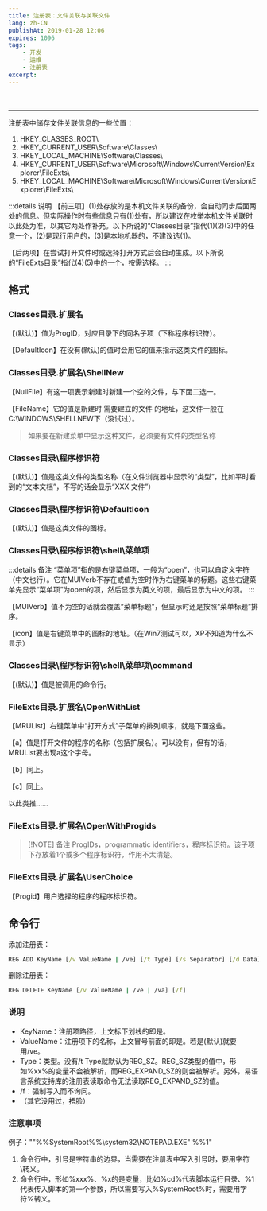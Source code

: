 ```yaml
---
title: 注册表：文件关联与关联文件
lang: zh-CN
publishAt: 2019-01-28 12:06
expires: 1096
tags:
    - 开发
    - 运维
    - 注册表
excerpt:
---
```


<hr style="margin-top: 48px"/>

注册表中储存文件关联信息的一些位置：

1. HKEY_CLASSES_ROOT\
2. HKEY_CURRENT_USER\Software\Classes\
3. HKEY_LOCAL_MACHINE\Software\Classes\
4. HKEY_CURRENT_USER\Software\Microsoft\Windows\CurrentVersion\Explorer\FileExts\
5. HKEY_LOCAL_MACHINE\Software\Microsoft\Windows\CurrentVersion\Explorer\FileExts\

:::details 说明
【前三项】(1)处存放的是本机文件关联的备份，会自动同步后面两处的信息。但实际操作时有些信息只有(1)处有，所以建议在枚举本机文件关联时以此处为准，以其它两处作补充。以下所说的“Classes目录”指代(1)(2)(3)中的任意一个，(2)是现行用户的，(3)是本地机器的，不建议选(1)。

【后两项】在尝试打开文件时或选择打开方式后会自动生成。以下所说的“FileExts目录”指代(4)(5)中的一个，按需选择。
:::

## 格式

### Classes目录\.扩展名

【(默认)】值为ProgID，对应目录下的同名子项（下称程序标识符）。

【DefaultIcon】在没有(默认)的值时会用它的值来指示这类文件的图标。

### Classes目录\.扩展名\ShellNew

【NullFile】有这一项表示新建时新建一个空的文件，与下面二选一。

【FileName】它的值是新建时 需要建立的文件 的地址，这文件一般在C:\WINDOWS\SHELLNEW下（没试过）。

> 如果要在新建菜单中显示这种文件，必须要有文件的类型名称

### Classes目录\程序标识符

【(默认)】值是这类文件的类型名称（在文件浏览器中显示的“类型”，比如平时看到的“文本文档”，不写的话会显示“XXX 文件”）

### Classes目录\程序标识符\DefaultIcon

【(默认)】值是这类文件的图标。

### Classes目录\程序标识符\shell\菜单项

:::details 备注
“菜单项”指的是右键菜单项，一般为“open”，也可以自定义字符（中文也行）。它在MUIVerb不存在或值为空时作为右键菜单的标题。这些右键菜单先显示“菜单项”为open的项，然后显示为英文的项，最后显示为中文的项。
:::

【MUIVerb】值不为空的话就会覆盖“菜单标题”，但显示时还是按照“菜单标题”排序。

【icon】值是右键菜单中的图标的地址。（在Win7测试可以，XP不知道为什么不显示）

### Classes目录\程序标识符\shell\菜单项\command

【(默认)】值是被调用的命令行。

### FileExts目录\.扩展名\OpenWithList

【MRUList】右键菜单中“打开方式”子菜单的排列顺序，就是下面这些。

【a】值是打开文件的程序的名称（包括扩展名）。可以没有，但有的话，MRUList要出现a这个字母。

【b】同上。

【c】同上。

以此类推……

### FileExts目录\.扩展名\OpenWithProgids

> [!NOTE] 备注
> ProgIDs，programmatic identifiers，程序标识符。该子项下存放着1个或多个程序标识符，作用不太清楚。

### FileExts目录\.扩展名\UserChoice

【Progid】用户选择的程序的程序标识符。

## 命令行

添加注册表：

```bat
REG ADD KeyName [/v ValueName | /ve] [/t Type] [/s Separator] [/d Data] [/f]
```

删除注册表：

```bat
REG DELETE KeyName [/v ValueName | /ve | /va] [/f]
```

### 说明

- KeyName：注册项路径，上文标下划线的即是。
- ValueName：注册项下的名称，上文冒号前面的即是。若是(默认)就要用/ve。
- Type：类型。没有/t Type就默认为REG_SZ。REG_SZ类型的值中，形如%xx%的变量不会被解析，而REG_EXPAND_SZ的则会被解析。另外，易语言系统支持库的注册表读取命令无法读取REG_EXPAND_SZ的值。
- /f：强制写入而不询问。
- （其它没用过，捂脸）

### 注意事项

例子："\"%%SystemRoot%%\system32\NOTEPAD.EXE\" %%1"

1. 命令行中，引号是字符串的边界，当需要在注册表中写入引号时，要用字符\转义。
2. 命令行中，形如%xxx%、%x的是变量，比如%cd%代表脚本运行目录、%1代表传入脚本的第一个参数，所以需要写入%SystemRoot%时，需要用字符%转义。
